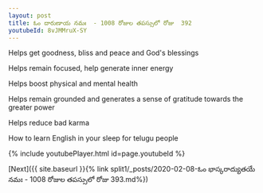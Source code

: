 ```yaml
---
layout: post
title: ఓం దారుణాయ నమః  - 1008 రోజుల తపస్సులో రోజు  392
youtubeId: 8vJMMruX-SY
---
```

 
 
Helps get goodness, bliss and peace and God's blessings
 
Helps remain focused, help generate inner energy 
 
Helps boost physical and mental health 
 
Helps remain grounded and generates a sense of gratitude towards the greater power 
 
Helps reduce bad karma
 
How to learn English in your sleep for telugu people
 
 
 
 


{% include youtubePlayer.html id=page.youtubeId %}
 
[Next]({{ site.baseurl }}{% link split1/_posts/2020-02-08-ఓం భాస్కరాద్యుతయే నమః  - 1008 రోజుల తపస్సులో రోజు  393.md%})
 
